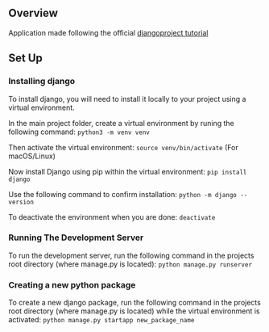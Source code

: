## Overview
Application made following the official [djangoproject tutorial](https://docs.djangoproject.com/en/5.1/intro/tutorial01/)

## Set Up

### Installing django
To install django, you will need to install it locally to your project using a virtual environment.

In the main project folder, create a virtual environment by runing the following command:
`python3 -m venv venv`

Then activate the virtual environment:
`source venv/bin/activate` (For macOS/Linux)

Now install Django using pip within the virtual environment:
`pip install django`

Use the following command to confirm installation:
`python -m django --version`

To deactivate the environment when you are done:
`deactivate`

### Running The Development Server
To run the development server, run the following command in the projects root directory (where manage.py is located):
`python manage.py runserver`

### Creating a new python package
To create a new django package, run the following command in the projects root directory (where manage.py is located) while the virtual environment is activated:
`python manage.py startapp new_package_name`
